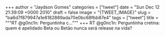 
+++
author = "Jaydson Gomes"
categories = ["tweet"]
date = "Sun Dec 12 21:39:09 +0000 2010"
draft = false
image = "{TWEET_IMAGE}"
slug = "ba6d7f879947a1e8182889ada70e0bc68fbb87e4"
tags = ["tweet"]
title = """RT @g0nc1n: Perguntinha c..."""
+++
RT @g0nc1n: Perguntinha cretina: quem é apelidado Beta ou Betão nunca será release na vida?
